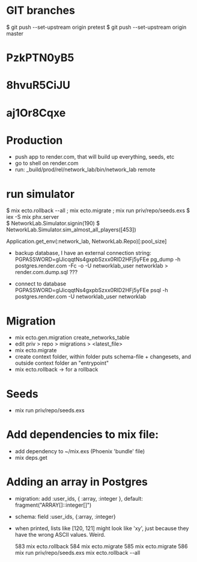 # GIT branches
$ git push --set-upstream origin pretest
$ git push --set-upstream origin master

# PzkPTN0yB5
# 8hvuR5CiJU
# aj1Or8Cqxe


# Production

* push app to render.com, that will build up everything, seeds, etc
* go to shell on render.com
* run: _build/prod/rel/network_lab/bin/network_lab remote
# run simulator
$ mix ecto.rollback --all ; mix ecto.migrate ; mix run priv/repo/seeds.exs
$ iex -S mix phx.server      
$ NetworkLab.Simulator.signin(190)
$ NetworkLab.Simulator.sim_almost_all_players([453])

Application.get_env(:network_lab, NetworkLab.Repo)[:pool_size]

* backup database, I have an external connection string: 
PGPASSWORD=glJicqqtNs4gxpbSzxx0RlD2HFj5yFEe pg_dump -h postgres.render.com -Fc -o -U  networklab_user networklab > render.com.dump.sql
???

* connect to database
PGPASSWORD=glJicqqtNs4gxpbSzxx0RlD2HFj5yFEe psql -h postgres.render.com -U networklab_user networklab


# Migration

* mix ecto.gen.migration create_networks_table
* edit priv > repo > migrations > <latest_file>
* mix ecto.migrate
* create context folder, within folder puts schema-file + changesets, and outside context folder an "entrypoint"
* mix ecto.rollback -> for a rollback


# Seeds
* mix run priv/repo/seeds.exs



# Add dependencies to mix file:

* add dependency to ~/mix.exs (Phoenix 'bundle' file)
* mix deps.get




# Adding an array in Postgres

* migration: add :user_ids, { :array, :integer }, default: fragment("ARRAY[]::integer[]")
* schema: field :user_ids, {:array, :integer}
* when printed, lists like [120, 121] might look like 'xy', just because they have the wrong ASCII values. Weird.


  583  mix ecto.rollback
  584  mix ecto.migrate
  585  mix ecto.migrate
  586  mix run priv/repo/seeds.exs 
  mix ecto.rollback --all

  